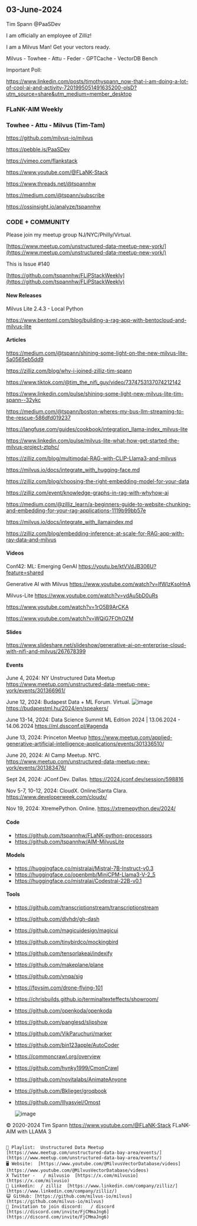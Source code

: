 ## 03-June-2024
Tim Spann @PaaSDev


I am officially an employee of Zilliz!

I am a Milvus Man!   Get your vectors ready.

Milvus - Towhee - Attu - Feder - GPTCache - VectorDB Bench

Important Poll:

https://www.linkedin.com/posts/timothyspann_now-that-i-am-doing-a-lot-of-cool-ai-and-activity-7201995051491635200-olsD?utm_source=share&utm_medium=member_desktop

### FLaNK-AIM Weekly
### Towhee - Attu - Milvus (Tim-Tam)

https://github.com/milvus-io/milvus

https://pebble.is/PaaSDev

https://vimeo.com/flankstack

https://www.youtube.com/@FLaNK-Stack

https://www.threads.net/@tspannhw

https://medium.com/@tspann/subscribe

https://ossinsight.io/analyze/tspannhw


### CODE + COMMUNITY

Please join my meetup group NJ/NYC/Philly/Virtual. 

[https://www.meetup.com/unstructured-data-meetup-new-york/](https://www.meetup.com/unstructured-data-meetup-new-york/)


This is Issue #140

[https://github.com/tspannhw/FLiPStackWeekly](https://github.com/tspannhw/FLiPStackWeekly)


#### New Releases

Milvus Lite 2.4.3 - Local Python

https://www.bentoml.com/blog/building-a-rag-app-with-bentocloud-and-milvus-lite


#### Articles

https://medium.com/@tspann/shining-some-light-on-the-new-milvus-lite-5a0565eb5dd9

https://zilliz.com/blog/why-i-joined-zilliz-tim-spann

https://www.tiktok.com/@tim_the_nifi_guy/video/7374753137074212142

https://www.linkedin.com/pulse/shining-some-light-new-milvus-lite-tim-spann--32ykc

https://medium.com/@tspann/boston-wheres-my-bus-llm-streaming-to-the-rescue-586dfd019237

https://langfuse.com/guides/cookbook/integration_llama-index_milvus-lite

https://www.linkedin.com/pulse/milvus-lite-what-how-get-started-the-milvus-project-ztphc/

https://zilliz.com/blog/multimodal-RAG-with-CLIP-Llama3-and-milvus

https://milvus.io/docs/integrate_with_hugging-face.md

https://zilliz.com/blog/choosing-the-right-embedding-model-for-your-data

https://zilliz.com/event/knowledge-graphs-in-rag-with-whyhow-ai

https://medium.com/@zilliz_learn/a-beginners-guide-to-website-chunking-and-embedding-for-your-rag-applications-1119b99bb57e

https://milvus.io/docs/integrate_with_llamaindex.md

https://zilliz.com/blog/embedding-inference-at-scale-for-RAG-app-with-ray-data-and-milvus


#### Videos

Conf42: ML: Emerging GenAI
https://youtu.be/ktVVdJB306U?feature=shared

Generative AI with Milvus
https://www.youtube.com/watch?v=IfWIzKsoHnA

Milvus-Lite
https://www.youtube.com/watch?v=ydAu5bD0uRs

https://www.youtube.com/watch?v=1rO5B9ArCKA

https://www.youtube.com/watch?v=WQiG7FOhOZM


#### Slides

https://www.slideshare.net/slideshow/generative-ai-on-enterprise-cloud-with-nifi-and-milvus/267678399




#### Events

June 4, 2024:  NY Unstructured Data Meetup
https://www.meetup.com/unstructured-data-meetup-new-york/events/301366961/

June 12, 2024: Budapest Data + ML Forum. Virtual.
![image](https://github.com/tspannhw/FLiPStackWeekly/assets/18673814/f7c24719-5ab8-4b4f-87c5-26802234e3f0)
https://budapestml.hu/2024/en/speakers/

June 13-14, 2024: Data Science Summit ML Edition 2024 | 13.06.2024 - 14.06.2024
https://ml.dssconf.pl/#agenda

June 13, 2024:  Princeton Meetup
https://www.meetup.com/applied-generative-artificial-intelligence-applications/events/301336510/

June 20, 2024:  AI Camp Meetup.   NYC.
https://www.meetup.com/unstructured-data-meetup-new-york/events/301383476/

Sept 24, 2024:  JConf.Dev. Dallas.
https://2024.jconf.dev/session/598816

Nov 5-7, 10-12, 2024:  CloudX.  Online/Santa Clara. https://www.developerweek.com/cloudx/

Nov 19, 2024: XtremePython. Online.
https://xtremepython.dev/2024/


#### Code

* https://github.com/tspannhw/FLaNK-python-processors
* https://github.com/tspannhw/AIM-MilvusLite

#### Models

* https://huggingface.co/mistralai/Mistral-7B-Instruct-v0.3
* https://huggingface.co/openbmb/MiniCPM-Llama3-V-2_5
* https://huggingface.co/mistralai/Codestral-22B-v0.1

#### Tools

* https://github.com/transcriptionstream/transcriptionstream
* https://github.com/dlvhdr/gh-dash
* https://github.com/magicuidesign/magicui
* https://github.com/tinybirdco/mockingbird
* https://github.com/tensorlakeai/indexify
* https://github.com/makeplane/plane
* https://github.com/ynqa/sig
* https://fpvsim.com/drone-flying-101
* https://chrisbuilds.github.io/terminaltexteffects/showroom/
* https://github.com/openkoda/openkoda
* https://github.com/panglesd/slipshow
* https://github.com/VikParuchuri/marker
* https://github.com/bin123apple/AutoCoder
* https://commoncrawl.org/overview
* https://github.com/hynky1999/CmonCrawl
* https://github.com/novitalabs/AnimateAnyone
* https://github.com/Bklieger/groqbook
* https://github.com/lllyasviel/Omost

  ![image](https://github.com/tspannhw/FLiPStackWeekly/assets/18673814/d18aca90-f503-46ee-8dcc-a744f56318f0)



&copy; 2020-2024 Tim Spann  https://www.youtube.com/@FLaNK-Stack
FLaNK-AIM with LLAMA 3

~~~~~~~~~~~~~~~ CONNECT ~~~~~~~~~~~~~~~

🎥 Playlist:  Unstructured Data Meetup  [https://www.meetup.com/unstructured-data-bay-area/events/](https://www.meetup.com/unstructured-data-bay-area/events/)
🖥️ Website:  [https://www.youtube.com/@MilvusVectorDatabase/videos](https://www.youtube.com/@MilvusVectorDatabase/videos)
X Twitter -   / milvusio  [https://x.com/milvusio](https://x.com/milvusio)
🔗 Linkedin:  / zilliz  [https://www.linkedin.com/company/zilliz/](https://www.linkedin.com/company/zilliz/)
😺 GitHub: [https://github.com/milvus-io/milvus](https://github.com/milvus-io/milvus)
🦾 Invitation to join discord:   / discord  [https://discord.com/invite/FjCMmaJng6](https://discord.com/invite/FjCMmaJng6)
